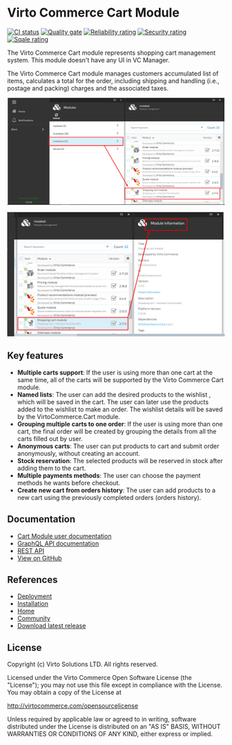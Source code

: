 # Virto Commerce Cart Module

[![CI status](https://github.com/VirtoCommerce/vc-module-cart/workflows/Module%20CI/badge.svg?branch=dev)](https://github.com/VirtoCommerce/vc-module-cart/actions?query=workflow%3A"Module+CI") [![Quality gate](https://sonarcloud.io/api/project_badges/measure?project=VirtoCommerce_vc-module-cart&metric=alert_status&branch=dev)](https://sonarcloud.io/dashboard?id=VirtoCommerce_vc-module-cart) [![Reliability rating](https://sonarcloud.io/api/project_badges/measure?project=VirtoCommerce_vc-module-cart&metric=reliability_rating&branch=dev)](https://sonarcloud.io/dashboard?id=VirtoCommerce_vc-module-cart) [![Security rating](https://sonarcloud.io/api/project_badges/measure?project=VirtoCommerce_vc-module-cart&metric=security_rating&branch=dev)](https://sonarcloud.io/dashboard?id=VirtoCommerce_vc-module-cart) [![Sqale rating](https://sonarcloud.io/api/project_badges/measure?project=VirtoCommerce_vc-module-cart&metric=sqale_rating&branch=dev)](https://sonarcloud.io/dashboard?id=VirtoCommerce_vc-module-cart)

The Virto Commerce Cart module represents shopping cart management system. This module doesn't have any UI in VC Manager.

The Virto Commerce Cart module manages customers accumulated list of items, calculates a total for the order, including shipping and handling (i.e., postage and packing) charges and the associated taxes.

![Cart Module](docs/media/screen-cart-module.png)

![Cart Module Info](docs/media/screen-cart-module-info.png)

## Key features

* **Multiple carts support**: If the user is using more than one cart at the same time, all of the carts will be supported by the Virto Commerce Cart module.
* **Named lists**: The user can add the desired products to the  wishlist , which will be saved in the cart. The user can later use the products added to the wishlist to make an order. The wishlist details will be saved by the VirtoCommerce.Cart module.
* **Grouping multiple carts to one order**: If the user is using more than one cart, the final order will be created by grouping the details from all the carts filled out by user.
* **Anonymous carts**: The user can put products to cart and submit order anonymously, without creating an account.
* **Stock reservation**: The selected products will be reserved in stock after adding them to the cart.
* **Multiple payments methods**: The user can choose the payment methods he wants before checkout.
* **Create new cart from orders history**: The user can add products to a new cart using the previously completed orders (orders history).

## Documentation

* [Cart Module user documentation](https://docs.virtocommerce.org/platform/user-guide/cart/overview/)
* [GraphQL API documentation](https://docs.virtocommerce.org/platform/developer-guide/GraphQL-Storefront-API-Reference-xAPI/Cart/overview/)
* [REST API](https://virtostart-demo-admin.govirto.com/docs/index.html?urls.primaryName=VirtoCommerce.Cart)
* [View on GitHub](https://github.com/VirtoCommerce/vc-module-cart/)

## References

* [Deployment](https://docs.virtocommerce.org/platform/developer-guide/Tutorials-and-How-tos/Tutorials/deploy-module-from-source-code/)
* [Installation](https://docs.virtocommerce.org/platform/user-guide/modules-installation/)
* [Home](https://virtocommerce.com)
* [Community](https://www.virtocommerce.org)
* [Download latest release](https://github.com/VirtoCommerce/vc-module-cart/releases/latest)

## License

Copyright (c) Virto Solutions LTD.  All rights reserved.

Licensed under the Virto Commerce Open Software License (the "License"); you
may not use this file except in compliance with the License. You may
obtain a copy of the License at

http://virtocommerce.com/opensourcelicense

Unless required by applicable law or agreed to in writing, software
distributed under the License is distributed on an "AS IS" BASIS,
WITHOUT WARRANTIES OR CONDITIONS OF ANY KIND, either express or
implied.
